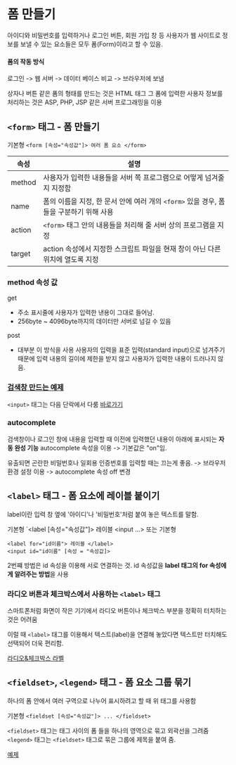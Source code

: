 # 폼 만들기

아이디와 비밀번호를 입력하거나 로그인 버튼, 회원 가입 창 등 사용자가 웹 사이트로 정보를 보낼 수 있는 요소들은 모두 폼(Form)이라고 할 수 있음.

#### 폼의 작동 방식

로그인 -> 웹 서버 -> 데이터 베이스 비교 -> 브라우저에 보냄

상자나 버튼 같은 폼의 형태를 만드는 것은 HTML 태그
그 폼에 입력한 사용자 정보를 처리하는 것은 ASP, PHP, JSP 같은 서버 프로그래밍을 이용

## `<form>` 태그 - 폼 만들기

기본형 `<form [속성="속성값"]> 여러 폼 요소 </form>`

| 속성 | 설명                             |
|----------|--------------------------------------|
| method | 사용자가 입력한 내용들을 서버 쪽 프로그램으로 어떻게 넘겨줄지 지정함 |
| name   | 폼의 이름을 지정, 한 문서 안에 여러 개의 `<form>` 있을 경우, 폼들을 구분하기 위해 사용 |
| action | `<form>` 태그 안의 내용들을 처리해 줄 서버 상의 프로그램을 지정 |
| target | action 속성에서 지정한 스크립트 파일을 현재 창이 아닌 다른 위치에 열도록 지정 |

### method 속성 값

get
- 주소 표시줄에 사용자가 입력한 낸용이 그대로 들어남.
- 256byte ~ 4096byte까지의 데이터만 서버로 넘길 수 있음

post
- 대부분 이 방식을 사용
사용자의 입력을 표준 입력(standard input)으로 넘겨주기 때문에 입력 내용의 길이에 제한을 받지 않고 사용자가 입력한 내용이 드러나지 않음.

### [검색창 만드는 예제](./search.html)
`<input>` 태그는 다음 단락에서 다룸 [바로가기](/HTML5/03/03-2/README.md)

### autocomplete

검색창이나 로그인 창에 내용을 입력할 때 이전에 입력했던 내용이 아래에 표시되는 **자동 완성 기능**
autocomplete 속성을 이용 -> 기본값은 "on"임.

유출되면 곤란한 비밀번호나 일회용 인증번호를 입력할 때는 끄는게 좋음.
-> 브라우저 환경 설정 이용
-> autocomplete 속성 off 변경


## `<label>` 태그 - 폼 요소에 레이블 붙이기

label이란 입력 창 옆에 '아이디'나 '비밀번호'처럼 붙여 놓은 텍스트를 말함.

기본형 `<label [속성="속성값"]> 레이블 <input ...> </label>
또는
기본형 
```
<label for="id이름"> 레이블 </label>
<input id="id이름" [속성 = "속성값]>
```

2번쨰 방법은 id 속성을 이용해 서로 연결하는 것.
id 속성값을 **label 태그의 for 속성에게 알려주는 방법**을 사용

### 라디오 버튼과 체크박스에서 사용하는 `<label>` 태그

스마트폰처럼 화면이 작은 기기에서 라디오 버튼이나 체크박스 부분을 정확히 터치하는 것은 어려움

이럴 때 `<label>` 태그를 이용해서 텍스트(label)을 연결해 놓았다면 텍스트만 터치해도 선택되어 더욱 편리함. 

[라디오&체크박스 라벨](./radio_checkbox.html)

## `<fieldset>`, `<legend>` 태그 - 폼 요소 그룹 묶기

하나의 폼 안에서 여러 구역으로 나누어 표시하려고 할 때 위 태그를 사용함

기본형 `<fieldset [속성="속성값"]> ... </fieldset>`

`<fieldset>` 태그는 태그 사이의 폼 들을 하나의 영역으로 묶고 외곽선을 그려줌
`<legend>` 태그는 `<fieldset>` 태그로 묶은 그룹에 제목을 붙여 줌.

[예제](./formgroups.html)




